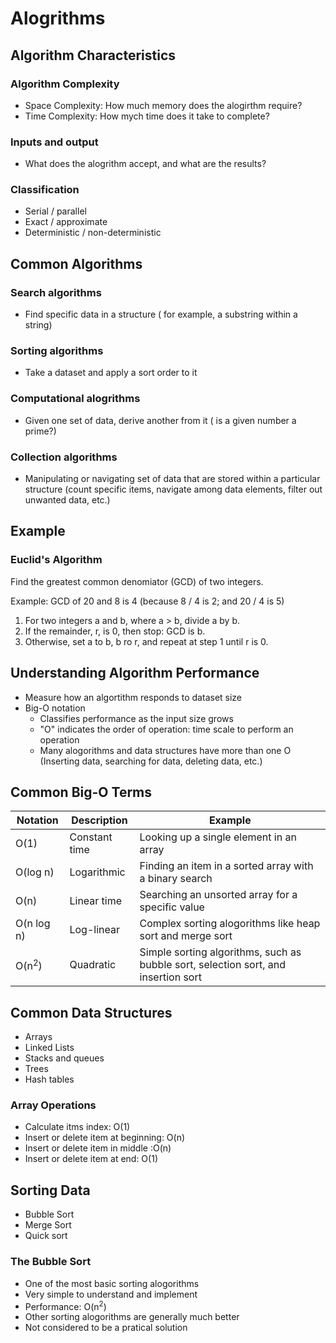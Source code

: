 # Alogrithms

## Algorithm Characteristics

### Algorithm Complexity

- Space Complexity: How much memory does the alogirthm require?
- Time Complexity: How mych time does it take to complete?

### Inputs and output

- What does the alogrithm accept, and what are the results?

### Classification

- Serial / parallel
- Exact / approximate
- Deterministic / non-deterministic

## Common Algorithms

### Search algorithms

- Find specific data in a structure ( for example, a substring within a string)

### Sorting algorithms

- Take a dataset and apply a sort order to it

### Computational alogrithms

- Given one set of data, derive another from it ( is a given number a prime?)

### Collection algorithms

- Manipulating or navigating set of data that are stored within a particular structure (count specific items, navigate among data elements, filter out unwanted data, etc.)

## Example

### Euclid's Algorithm

Find the greatest common denomiator (GCD) of two integers.

Example: GCD of 20 and 8 is 4 (because 8 / 4 is 2; and 20 / 4 is 5)

1. For two integers a and b, where a > b, divide a by b.
2. If the remainder, r, is 0, then stop: GCD is b.
3. Otherwise, set a to b, b ro r, and repeat at step 1 until r is 0.

## Understanding Algorithm Performance

- Measure how an algortithm responds to dataset size
- Big-O notation
  - Classifies performance as the input size grows
  - "O" indicates the order of operation: time scale to perform an operation
  - Many alogorithms and data structures have more than one O (Inserting data, searching for data, deleting data, etc.)

## Common Big-O Terms

| Notation         | Description   | Example                                                                            |
| ---------------- | ------------- | ---------------------------------------------------------------------------------- |
| O(1)             | Constant time | Looking up a single element in an array                                            |
| O(log n)         | Logarithmic   | Finding an item in a sorted array with a binary search                             |
| O(n)             | Linear time   | Searching an unsorted array for a specific value                                   |
| O(n log n)       | Log-linear    | Complex sorting alogorithms like heap sort and merge sort                          |
| O(n<sup>2</sup>) | Quadratic     | Simple sorting algorithms, such as bubble sort, selection sort, and insertion sort |

## Common Data Structures

- Arrays
- Linked Lists
- Stacks and queues
- Trees
- Hash tables

### Array Operations

- Calculate itms index: O(1)
- Insert or delete item at beginning: O(n)
- Insert or delete item in middle :O(n)
- Insert or delete item at end: O(1)

## Sorting Data

- Bubble Sort
- Merge Sort
- Quick sort

### The Bubble Sort

- One of the most basic sorting alogorithms
- Very simple to understand and implement
- Performance: O(n<sup>2</sup>)
- Other sorting alogorithms are generally much better
- Not considered to be a pratical solution
